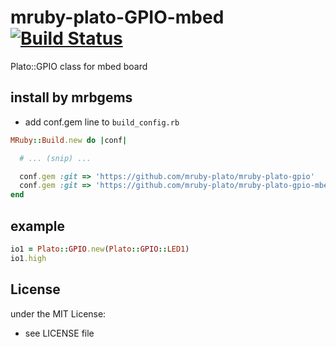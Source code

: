 # mruby-plato-GPIO-mbed   [![Build Status](https://travis-ci.org/mruby-plato/mruby-plato-gpio-mbed.svg?branch=master)](https://travis-ci.org/mruby-plato/mruby-plato-gpio-mbed)
Plato::GPIO class for mbed board
## install by mrbgems
- add conf.gem line to `build_config.rb`

```ruby
MRuby::Build.new do |conf|

  # ... (snip) ...

  conf.gem :git => 'https://github.com/mruby-plato/mruby-plato-gpio'
  conf.gem :git => 'https://github.com/mruby-plato/mruby-plato-gpio-mbed'
end
```

## example
```ruby
io1 = Plato::GPIO.new(Plato::GPIO::LED1)
io1.high
```

## License
under the MIT License:
- see LICENSE file
